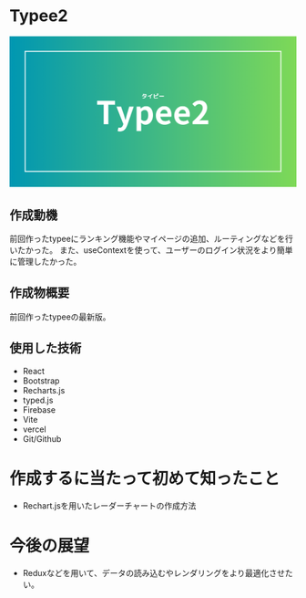 # Typee2

![ゲームのサムネイル](https://github.com/balckowl/typee2/blob/master/public/images/typee2.png)

## 作成動機

前回作ったtypeeにランキング機能やマイページの追加、ルーティングなどを行いたかった。
また、useContextを使って、ユーザーのログイン状況をより簡単に管理したかった。

## 作成物概要

前回作ったtypeeの最新版。

## 使用した技術

* React
* Bootstrap
* Recharts.js
* typed.js
* Firebase
* Vite
* vercel 
* Git/Github

# 作成するに当たって初めて知ったこと

* Rechart.jsを用いたレーダーチャートの作成方法

# 今後の展望

* Reduxなどを用いて、データの読み込むやレンダリングをより最適化させたい。


